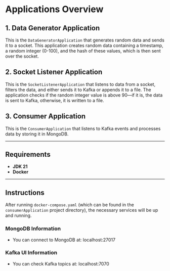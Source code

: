 # **Applications Overview**

## 1. Data Generator Application

This is the `DataGeneratorApplication` that generates random data and sends it to a socket. This application creates random data containing a timestamp, a random integer (0-100), and the hash of these values, which is then sent over the socket.

## 2. Socket Listener Application

This is the `SocketListenerApplication` that listens to data from a socket, filters the data, and either sends it to Kafka or appends it to a file. The application checks if the random integer value is above 90—if it is, the data is sent to Kafka, otherwise, it is written to a file.

## 3. Consumer Application

This is the `ConsumerApplication` that listens to Kafka events and processes data by storing it in MongoDB. 

---

## **Requirements**

- **JDK 21**
- **Docker**

---

## **Instructions**

After running `docker-compose.yaml` (which can be found in the `consumerApplication` project directory), the necessary services will be up and running.

### MongoDB Information

- You can connect to MongoDB at: localhost:27017

### Kafka UI Information

- You can check Kafka topics at: localhost:7070
